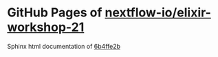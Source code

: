 GitHub Pages of [nextflow-io/elixir-workshop-21](https://github.com/nextflow-io/elixir-workshop-21.git)
===
Sphinx html documentation of [6b4ffe2b](https://github.com/nextflow-io/elixir-workshop-21/tree/6b4ffe2b4fa8936d65546d29fa6f099477c7f215)
